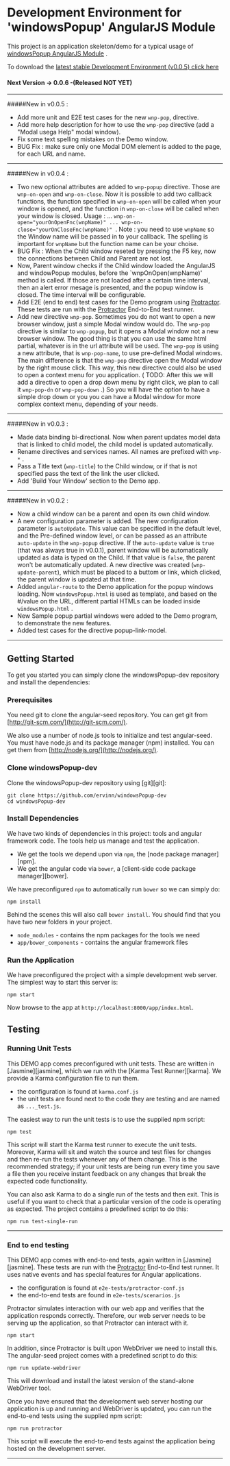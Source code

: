 Development Environment for 'windowsPopup' AngularJS Module
===========================================================

This project is an application skeleton/demo for a typical usage of  [windowsPopup AngularJS Module](https://github.com/ervinn/windowsPopup) .  

To download the [latest stable Development Environment (v0.0.5) click here](https://github.com/ervinn/windowsPopup-dev/tree/v0.0.5)

#### Next Version -> 0.0.6 -(Released NOT YET)

-----
#####New in v0.0.5 :
- Add more unit and E2E test cases for the new `wnp-pop`, directive.
- Add more help description for how to use the `wnp-pop` directive (add a "Modal usega Help" modal window).
- Fix some text spelling mistakes on the Demo window.
- BUG Fix : make sure only one Modal DOM element is added to the page, for each URL and name.

-----
#####New in v0.0.4 :
- Two new optional attributes are added to `wnp-popup` directive. Those are `wnp-on-open` and `wnp-on-close`. Now it is possible to add two callback functions, the function specified in `wnp-on-open` will be called when your window is opened, and the function in `wnp-on-close` will be called when your window is closed. Usage : ...  `wnp-on-open="yourOnOpenFnc(wnpName)" ... wnp-on-close="yourOnCloseFnc(wnpName)" `. Note : you need to use `wnpName` so the Window name will be passed in to your callback. The spelling is important for `wnpName` but the function name can be your choise.
- BUG Fix : When the Child window reseted by pressing the F5 key, now the connections between Child and Parent are not lost.
- Now, Parent window checks if the Child window loaded the AngularJS and windowPopup modules, before the `wnpOnOpen(wnpName)' method is called. If those are not loaded after a certain time interval, then an alert error mesage is presented, and the popup window is closed. The time interval will be configurable. 
- Add E2E (end to end) test cases for the Demo program using [Protractor][protractor]. These tests
are run with the [Protractor][protractor] End-to-End test runner.
- Add new directive `wnp-pop`. Sometimes you do not want to open a new browser window, just a simple Modal window would do. The `wnp-pop` directive is similar to `wnp-popup`, but it opens a Modal window not a new browser window. The good thing is that you can use the same html partial, whatever is in the url attribute will be used. The `wnp-pop` is using a new attribute, that is `wnp-pop-name`, to use pre-defined Modal windows. The main difference is that the `wnp-pop` directive open the Modal window by the right mouse click. This way, this new directive could also be used to open a context menu for you application. ( TODO: After this we will add a directive to open a drop down menu by right click, we plan to call it `wnp-pop-dn` or `wnp-pop-down` .) So you will have the option to have a simple drop down or you you can have a Modal window for more complex context menu, depending of your needs.

-----
#####New in v0.0.3 :
- Made data binding bi-directional. Now when parent updates model data that is linked to child model, the child model is updated automatically.
- Rename directives and services names. All names are prefixed with `wnp-*` .
- Pass a Title text (`wnp-title`) to the Child window, or if that is not specified pass the text of the link the user clicked.
- Add 'Build Your Window' section to the Demo app.

------
#####New in v0.0.2 :

- Now a child window can be a parent and open its own child window.
- A new configuration parameter is added. The new configuration parameter is `autoUpdate`. This value can be specified in the default level, and the Pre-defined window level, or can be passed as an attribute `auto-update` in the `wnp-popup` directive. If the `auto-update` value is `true` (that was always true in v0.0.1), parent window will be automatically updated as data is  typed on the Child. If that value is `false`, the parent won't be automatically updated. A new directive was created (`wnp-update-parent`), which must be placed to a buttom or link, which clicked, the parent window is updated at that time.
- Added `angular-route` to the Demo application for the popup windows loading. Now `windowsPopup.html` is used as template, and based on the #/value on the URL, different partial HTMLs can be loaded inside `windowsPopup.html` .
- New Sample popup partial windows were added to the Demo program, to demonstrate the new features.
- Added test cases for the directive popup-link-model.


-----

## Getting Started

To get you started you can simply clone the windowsPopup-dev repository and install the dependencies:

### Prerequisites

You need git to clone the angular-seed repository. You can get git from
[http://git-scm.com/](http://git-scm.com/).

We also use a number of node.js tools to initialize and test angular-seed. You must have node.js and
its package manager (npm) installed.  You can get them from [http://nodejs.org/](http://nodejs.org/).

### Clone windowsPopup-dev

Clone the windowsPopup-dev repository using [git][git]:

```
git clone https://github.com/ervinn/windowsPopup-dev
cd windowsPopup-dev
```

### Install Dependencies

We have two kinds of dependencies in this project: tools and angular framework code.  The tools help
us manage and test the application.

* We get the tools we depend upon via `npm`, the [node package manager][npm].
* We get the angular code via `bower`, a [client-side code package manager][bower].

We have preconfigured `npm` to automatically run `bower` so we can simply do:

```
npm install
```

Behind the scenes this will also call `bower install`.  You should find that you have two new
folders in your project.

* `node_modules` - contains the npm packages for the tools we need
* `app/bower_components` - contains the angular framework files


### Run the Application

We have preconfigured the project with a simple development web server.  The simplest way to start
this server is:

```
npm start
```

Now browse to the app at `http://localhost:8000/app/index.html`.


## Testing

### Running Unit Tests

This DEMO app comes preconfigured with unit tests. These are written in
[Jasmine][jasmine], which we run with the [Karma Test Runner][karma]. We provide a Karma
configuration file to run them.

* the configuration is found at `karma.conf.js`
* the unit tests are found next to the code they are testing and are named as `..._test.js`.

The easiest way to run the unit tests is to use the supplied npm script:

```
npm test
```

This script will start the Karma test runner to execute the unit tests. Moreover, Karma will sit and
watch the source and test files for changes and then re-run the tests whenever any of them change.
This is the recommended strategy; if your unit tests are being run every time you save a file then
you receive instant feedback on any changes that break the expected code functionality.

You can also ask Karma to do a single run of the tests and then exit.  This is useful if you want to
check that a particular version of the code is operating as expected.  The project contains a
predefined script to do this:

```
npm run test-single-run
```

----

### End to end testing

This DEMO app comes with end-to-end tests, again written in [Jasmine][jasmine]. These tests
are run with the [Protractor][protractor] End-to-End test runner.  It uses native events and has
special features for Angular applications.

* the configuration is found at `e2e-tests/protractor-conf.js`
* the end-to-end tests are found in `e2e-tests/scenarios.js`

Protractor simulates interaction with our web app and verifies that the application responds
correctly. Therefore, our web server needs to be serving up the application, so that Protractor
can interact with it.

```
npm start
```

In addition, since Protractor is built upon WebDriver we need to install this.  The angular-seed
project comes with a predefined script to do this:

```
npm run update-webdriver
```

This will download and install the latest version of the stand-alone WebDriver tool.

Once you have ensured that the development web server hosting our application is up and running
and WebDriver is updated, you can run the end-to-end tests using the supplied npm script:

```
npm run protractor
```

This script will execute the end-to-end tests against the application being hosted on the
development server.


----

[protractor]: https://github.com/angular/protractor
